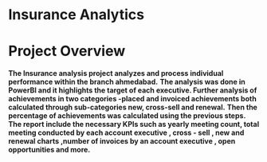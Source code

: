 # Insurance Analytics
# Project Overview
**The Insurance analysis project analyzes and process individual performance within the branch ahmedabad.**
**The analysis was done in PowerBI and it highlights the target of each executive. Further analysis of achievements in two categories -placed and invoiced achievements both calculated through sub-categories new, cross-sell and renewal.**
**Then the percentage of achievements was calculated using the previous steps. The report include the necessary KPIs	such as yearly meeting count, total meeting conducted by each account executive , cross - sell , new and renewal charts ,number of invoices by an account executive , open opportunities and more.**
